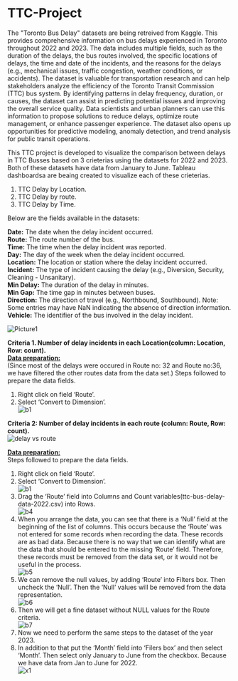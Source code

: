 # TTC-Project

The "Toronto Bus Delay" datasets are being retreived from Kaggle. This provides comprehensive information on bus delays experienced in Toronto throughout 2022 and 2023. The data includes multiple fields, such as the duration of the delays, the bus routes involved, the specific locations of delays, the time and date of the incidents, and the reasons for the delays (e.g., mechanical issues, traffic congestion, weather conditions, or accidents). The dataset is valuable for transportation research and can help stakeholders analyze the efficiency of the Toronto Transit Commission (TTC) bus system. By identifying patterns in delay frequency, duration, or causes, the dataset can assist in predicting potential issues and improving the overall service quality. Data scientists and urban planners can use this information to propose solutions to reduce delays, optimize route management, or enhance passenger experience. The dataset also opens up opportunities for predictive modeling, anomaly detection, and trend analysis for public transit operations.

This TTC project is developed to visualize the comparison between delays in TTC Busses based on 3 crieterias using the datasets for 2022 and 2023. Both of these datasets have data from January to June.
Tableau dashboardsa are beaing created to visualize each of these crieterias.

1. TTC Delay by Location.
2. TTC Delay by route.
3. TTC Delay by Time.

Below are the fields available in the datasets:

<strong>Date:</strong> The date when the delay incident occurred.<br>
<strong>Route:</strong> The route number of the bus.<br>
<strong>Time:</strong> The time when the delay incident was reported.<br>
<strong>Day:</strong> The day of the week when the delay incident occurred.<br>
<strong>Location:</strong> The location or station where the delay incident occurred.<br>
<strong>Incident:</strong> The type of incident causing the delay (e.g., Diversion, Security, Cleaning - Unsanitary).<br>
<strong>Min Delay:</strong> The duration of the delay in minutes.<br>
<strong>Min Gap:</strong> The time gap in minutes between buses.<br>
<strong>Direction:</strong> The direction of travel (e.g., Northbound, Southbound). Note: Some entries may have NaN indicating the absence of direction information.<br>
<strong>Vehicle:</strong> The identifier of the bus involved in the delay incident.<br>


 ![Picture1](https://github.com/user-attachments/assets/3065f65a-2699-4479-8d50-6d4ef0ed46e4)<br>
 <!--- ***********************************************   Criteria 1 ************************************************************************************************************* --->
<strong>Criteria 1. Number of delay incidents in each Location(column: Location, Row: count).<br></strong>
<strong><ins>Data preparation:</ins></strong><br>
(Since most of the delays were occured in Route no: 32 and Route no:36, we have filtered the other routes data from the data set.)
Steps followed to prepare the data fields.
1.	Right click on field ‘Route’.
2.	Select ‘Convert to Dimension’.<br>
![b1](https://github.com/user-attachments/assets/1874bc84-c3c4-452a-a27e-fa92af4023fe)<br>




 <!--- ************************************************   Criteria 2 ************************************************************************************************************ --->
<strong>Criteria 2: Number of delay incidents in each route (column: Route, Row: count).</strong><br>
![delay vs route](https://github.com/user-attachments/assets/60597cbe-8278-4b29-a35c-f54325a392b2)<br>

<strong><ins>Data preparation:</ins></strong><br>
Steps followed to prepare the data fields.
1.	Right click on field ‘Route’.
2.	Select ‘Convert to Dimension’.<br>
![b1](https://github.com/user-attachments/assets/1874bc84-c3c4-452a-a27e-fa92af4023fe)<br>
3.	Drag the ‘Route’ field into Columns and Count variables(ttc-bus-delay-data-2022.csv) into Rows.<br>![b4](https://github.com/user-attachments/assets/473c2886-e34a-4168-8fe0-a582b69b781a)<br>
4.	When you arrange the data, you can see that there is a ‘Null’ field at the beginning of the list of columns. This occurs because the ‘Route’ was not entered for some records when recording the data. These records are as bad data. Because there is no way that we can identify what are the data that should be entered to the missing ‘Route’ field. Therefore, these records must be removed from the data set, or it would not be useful in the process.<br>![b5](https://github.com/user-attachments/assets/da2ee95c-28d2-467f-b067-294a2a5aa72e)<br>
5.	We can remove the null values, by adding ‘Route’ into Filters box. Then uncheck the ‘Null’. Then the ‘Null’ values will be removed from the data representation.<br> ![b6](https://github.com/user-attachments/assets/8c8fc386-c3c8-4fa1-9df7-48b0d7a83b3e)<br>
6.	Then we will get a fine dataset without NULL values for the Route criteria.<br>
![b7](https://github.com/user-attachments/assets/6ed62899-ba98-4d2a-808b-3dd3e0cf1ddf)<br>
7.	Now we need to perform the same steps to the dataset of the year 2023.
8.	In addition to that put the ‘Month’ field into ‘Filers box’ and then select ‘Month’. Then select only January to June from the checkbox. Because we have data from Jan to June for 2022.<br>
![x1](https://github.com/user-attachments/assets/b51bd0dc-0706-42db-bb2e-adf333d6a7cb)

<!--- ***********************************************   Criteria 3 ************************************************************************************************************* --->

